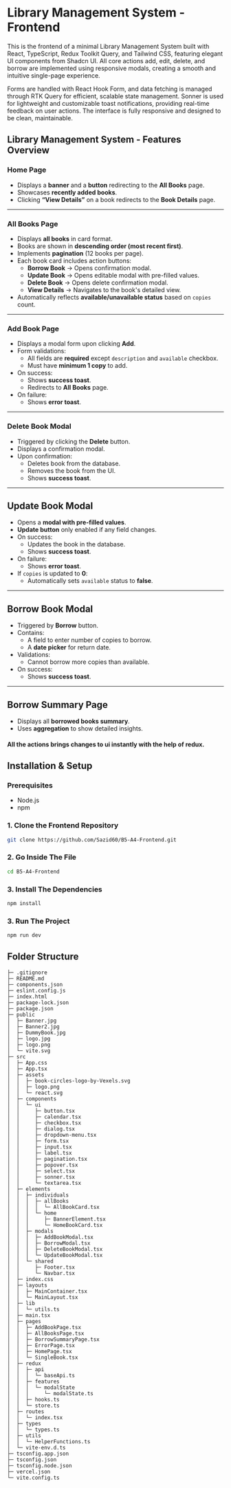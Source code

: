 # Library Management System - Frontend 

This is the frontend of a minimal Library Management System built with React, TypeScript, Redux Toolkit Query, and Tailwind CSS, featuring elegant UI components from Shadcn UI. All core actions add, edit, delete, and borrow are implemented using responsive modals, creating a smooth and intuitive single-page experience.

Forms are handled with React Hook Form, and data fetching is managed through RTK Query for efficient, scalable state management. Sonner is used for lightweight and customizable toast notifications, providing real-time feedback on user actions. The interface is fully responsive and designed to be clean, maintainable. 

## Library Management System - Features Overview

### Home Page
- Displays a **banner** and a **button** redirecting to the **All Books** page.
- Showcases **recently added books**.
- Clicking **“View Details”** on a book redirects to the **Book Details** page.

---

### All Books Page
- Displays **all books** in card format.
- Books are shown in **descending order (most recent first)**.
- Implements **pagination** (12 books per page).
- Each book card includes action buttons:
  - **Borrow Book** → Opens confirmation modal.
  - **Update Book** → Opens editable modal with pre-filled values.
  - **Delete Book** → Opens delete confirmation modal.
  - **View Details** → Navigates to the book's detailed view.
- Automatically reflects **available/unavailable status** based on `copies` count.

---

### Add Book Page
- Displays a modal form upon clicking **Add**.
- Form validations:
  - All fields are **required** except `description` and `available` checkbox.
  - Must have **minimum 1 copy** to add.
- On success:
  - Shows **success toast**.
  - Redirects to **All Books** page.
- On failure:
  - Shows **error toast**.

---

### Delete Book Modal
- Triggered by clicking the **Delete** button.
- Displays a confirmation modal.
- Upon confirmation:
  - Deletes book from the database.
  - Removes the book from the UI.
  - Shows **success toast**.

---

## Update Book Modal
- Opens a **modal with pre-filled values**.
- **Update button** only enabled if any field changes.
- On success:
  - Updates the book in the database.
  - Shows **success toast**.
- On failure:
  - Shows **error toast**.
- If `copies` is updated to **0**:
  - Automatically sets `available` status to **false**.

---

## Borrow Book Modal
- Triggered by **Borrow** button.
- Contains:
  - A field to enter number of copies to borrow.
  - A **date picker** for return date.
- Validations:
  - Cannot borrow more copies than available.
- On success:
  - Shows **success toast**.

---

## Borrow Summary Page
- Displays all **borrowed books summary**.
- Uses **aggregation** to show detailed insights.

#### All the actions brings changes to ui instantly with the help of redux. 


## Installation & Setup

### Prerequisites

- Node.js 
- npm 

### 1. Clone the Frontend Repository

```bash
git clone https://github.com/Sazid60/B5-A4-Frontend.git
```

### 2. Go Inside The File 

```bash
cd B5-A4-Frontend
```

### 3. Install The Dependencies 

```bash
npm install 
```
### 3. Run The Project

```bash
npm run dev  
```


## Folder Structure 
```
├─ .gitignore
├─ README.md
├─ components.json
├─ eslint.config.js
├─ index.html
├─ package-lock.json
├─ package.json
├─ public
│  ├─ Banner.jpg
│  ├─ Banner2.jpg
│  ├─ DummyBook.jpg
│  ├─ logo.jpg
│  ├─ logo.png
│  └─ vite.svg
├─ src
│  ├─ App.css
│  ├─ App.tsx
│  ├─ assets
│  │  ├─ book-circles-logo-by-Vexels.svg
│  │  ├─ logo.png
│  │  └─ react.svg
│  ├─ components
│  │  └─ ui
│  │     ├─ button.tsx
│  │     ├─ calendar.tsx
│  │     ├─ checkbox.tsx
│  │     ├─ dialog.tsx
│  │     ├─ dropdown-menu.tsx
│  │     ├─ form.tsx
│  │     ├─ input.tsx
│  │     ├─ label.tsx
│  │     ├─ pagination.tsx
│  │     ├─ popover.tsx
│  │     ├─ select.tsx
│  │     ├─ sonner.tsx
│  │     └─ textarea.tsx
│  ├─ elements
│  │  ├─ individuals
│  │  │  ├─ allBooks
│  │  │  │  └─ AllBookCard.tsx
│  │  │  └─ home
│  │  │     ├─ BannerElement.tsx
│  │  │     └─ HomeBookCard.tsx
│  │  ├─ modals
│  │  │  ├─ AddBookModal.tsx
│  │  │  ├─ BorrowModal.tsx
│  │  │  ├─ DeleteBookModal.tsx
│  │  │  └─ UpdateBookModal.tsx
│  │  └─ shared
│  │     ├─ Footer.tsx
│  │     └─ Navbar.tsx
│  ├─ index.css
│  ├─ layouts
│  │  ├─ MainContainer.tsx
│  │  └─ MainLayout.tsx
│  ├─ lib
│  │  └─ utils.ts
│  ├─ main.tsx
│  ├─ pages
│  │  ├─ AddBookPage.tsx
│  │  ├─ AllBooksPage.tsx
│  │  ├─ BorrowSummaryPage.tsx
│  │  ├─ ErrorPage.tsx
│  │  ├─ HomePage.tsx
│  │  └─ SingleBook.tsx
│  ├─ redux
│  │  ├─ api
│  │  │  └─ baseApi.ts
│  │  ├─ features
│  │  │  └─ modalState
│  │  │     └─ modalState.ts
│  │  ├─ hooks.ts
│  │  └─ store.ts
│  ├─ routes
│  │  └─ index.tsx
│  ├─ types
│  │  └─ types.ts
│  ├─ utils
│  │  └─ HelperFunctions.ts
│  └─ vite-env.d.ts
├─ tsconfig.app.json
├─ tsconfig.json
├─ tsconfig.node.json
├─ vercel.json
└─ vite.config.ts
```
